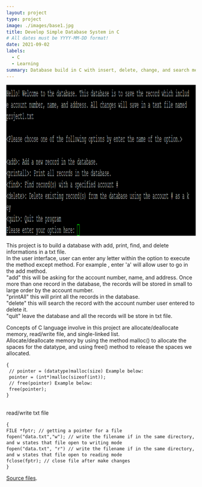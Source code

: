 ```yaml
---
layout: project
type: project
image: ./images/base1.jpg
title: Develop Simple Database System in C
# All dates must be YYYY-MM-DD format!
date: 2021-09-02
labels:
  - C
  - Learning
summary: Database build in C with insert, delete, change, and search methods.
---
```


<img src="/images/database.png" data-canonical-src="/images/database.png" width="800" height="400" />


  This project is to build a database with add, print, find, and delete informations in a txt file. <br/>
In the user interface, user can enter any letter within the option to execute the method except <quit> method. For example <add>, enter 'a' will allow user to go in the add method. <br/>
"add" this will be asking for the account number, name, and address. Once more than one record in the database, the records will be stored in small to large order by the account number. <br/>
"printAll" this will print all the records in the database. <br/>
"delete" this will search the record with the account number user entered to delete it. <br/>
"quit" leave the database and all the records will be store in txt file. <br/>
  
  Concepts of C language involve in this project are allocate/deallocate memory, read/write file, and single-linked list. <br/>
 Allocate/deallocate memory by using the method malloc() to allocate the spaces for the datatype, and using free() method to release the spaces we allocated. <br/>
 ```
 {
  // pointer = (datatype)malloc(size) Example below:
  pointer = (int*)malloc(sizeof(int));
  // free(pointer) Example below:
  free(pointer);
 }
 ```
 
 <br/> read/write txt file  <br/>
 
 ```
 {
 FILE *fptr; // getting a pointer for a file
 fopen("data.txt","w"); // write the filename if in the same directory, and w states that file open to writing mode
 fopen("data.txt", "r") // write the filename if in the same directory, and w states that file open to reading mode
 fclose(fptr); // close file after make changes 
 }
 ```
  
[Source files](https://github.com/malialiu/database.github.io).
